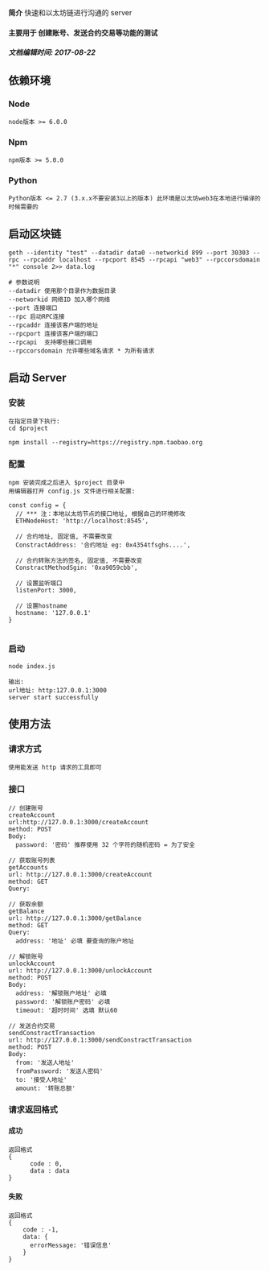 **简介** 快速和以太坊链进行沟通的 server
#### 主要用于 创建账号、发送合约交易等功能的测试
##### 文档编辑时间: 2017-08-22


## 依赖环境

### Node

```
node版本 >= 6.0.0
```

### Npm

```
npm版本 >= 5.0.0
```

### Python

```
Python版本 <= 2.7 (3.x.x不要安装3以上的版本) 此环境是以太坊web3在本地进行编译的时候需要的

```

## 启动区块链
```
geth --identity "test" --datadir data0 --networkid 899 --port 30303 --rpc --rpcaddr localhost --rpcport 8545 --rpcapi "web3" --rpccorsdomain "*" console 2>> data.log

# 参数说明
--datadir 使用那个目录作为数据目录
--networkid 网络ID 加入哪个网络
--port 连接端口
--rpc 启动RPC连接
--rpcaddr 连接该客户端的地址
--rpcport 连接该客户端的端口
--rpcapi  支持哪些接口调用
--rpccorsdomain 允许哪些域名请求 * 为所有请求
```

## 启动 Server

### 安装

```
在指定目录下执行:
cd $project

npm install --registry=https://registry.npm.taobao.org
```

### 配置

```
npm 安装完成之后进入 $project 目录中
用编辑器打开 config.js 文件进行相关配置:

const config = {
  // *** 注：本地以太坊节点的接口地址, 根据自己的环境修改
  ETHNodeHost: 'http://localhost:8545',

  // 合约地址, 固定值, 不需要改变
  ConstractAddress: '合约地址 eg: 0x4354tfsghs....',

  // 合约转账方法的签名, 固定值, 不需要改变
  ConstractMethodSgin: '0xa9059cbb',

  // 设置监听端口
  listenPort: 3000,

  // 设置hostname
  hostname: '127.0.0.1'
}


```

### 启动

```
node index.js

输出:
url地址: http:127.0.0.1:3000
server start successfully
```

## 使用方法

### 请求方式
```
使用能发送 http 请求的工具即可
```

### 接口
```
// 创建账号
createAccount
url:http://127.0.0.1:3000/createAccount
method: POST
Body:
  password: '密码' 推荐使用 32 个字符的随机密码 = 为了安全
```

```
// 获取账号列表
getAccounts
url: http://127.0.0.1:3000/createAccount
method: GET
Query:
```

```
// 获取余额
getBalance
url: http://127.0.0.1:3000/getBalance
method: GET
Query:
  address: '地址' 必填 要查询的账户地址
```

```
// 解锁账号
unlockAccount
url: http://127.0.0.1:3000/unlockAccount
method: POST
Body:
  address: '解锁账户地址' 必填
  password: '解锁账户密码' 必填
  timeout: '超时时间' 选填 默认60

```

```
// 发送合约交易
sendConstractTransaction
url: http://127.0.0.1:3000/sendConstractTransaction
method: POST
Body:
  from: '发送人地址'
  fromPassword: '发送人密码'
  to: '接受人地址'
  amount: '转账总额'
```

### 请求返回格式

#### 成功
```
返回格式
{
      code : 0,
      data : data
}
```

#### 失败
```
返回格式
{
    code : -1,
    data: {
      errorMessage: '错误信息'
    }
}
```

